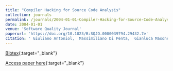```yaml
---
title: "Compiler Hacking for Source Code Analysis"
collection: journals
permalink: /journals/2004-01-01-Compiler-Hacking-for-Source-Code-Analysis
date: 2004-01-01
venue: 'Software Quality Journal'
paperurl: 'https://doi.org/10.1023/B:SQJO.0000039794.29432.7e'
citation: ' Giuliano Antoniol,  Massimiliano Di Penta,  Gianluca Masone,  Umberto Villano, &quot;Compiler Hacking for Source Code Analysis.&quot; Software Quality Journal, 2004.'
---
```

[Bibtex](https://dblp.org/rec/bib/journals/sqj/AntoniolPMV04){:target="_blank"}

[Access paper here](https://doi.org/10.1023/B:SQJO.0000039794.29432.7e){:target="_blank"}
